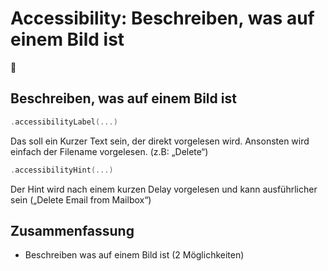 # Accessibility: Beschreiben, was auf einem Bild ist
🦮

## Beschreiben, was auf einem Bild ist

```swift
.accessibilityLabel(...)
```
Das soll ein Kurzer Text sein, der direkt vorgelesen wird.  Ansonsten wird einfach der Filename vorgelesen. (z.B: „Delete“)

```swift
.accessibilityHint(...)
```
Der Hint wird nach einem kurzen Delay vorgelesen und kann ausführlicher sein („Delete Email from Mailbox“)

## Zusammenfassung
- Beschreiben was auf einem Bild ist (2 Möglichkeiten)